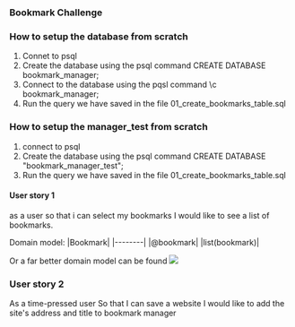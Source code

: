 ### Bookmark Challenge

### How to setup the database from scratch
1. Connet to psql
2. Create the database using the psql command CREATE DATABASE bookmark_manager;
3. Connect to the database using the pqsl command \c bookmark_manager;
4. Run the query we have saved in the file 01_create_bookmarks_table.sql

### How to setup the manager_test from scratch
1. connect to psql
2. Create the database using the psql command CREATE DATABASE "bookmark_manager_test";
3. Run the query we have saved in the file 01_create_bookmarks_table.sql

#### User story 1
as a user
so that i can select my bookmarks
I would like to see a list of bookmarks.

Domain model: 
|Bookmark|
|--------|
|@bookmark|
|list(bookmark)|

Or a far better domain model can be found ![](https://raw.githubusercontent.com/makersacademy/course/master/bookmark_manager/images/bookmark_manager_1.png?token=AOJN3ONUCUQMNCDQMRSAULS6N5TOO)

### User story 2
As a time-pressed user
So that I can save a website
I would like to add the site's address and title to bookmark manager
